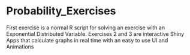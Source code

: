 ﻿# Probability_Exercises
 First exercise is a normal R script for solving an exercise with an Exponential Distributed Variable.
 Exercises 2 and 3 are interactive Shiny Apps that calculate graphs in real time with an easy to use UI and Animations
